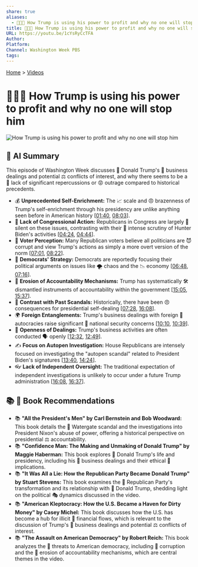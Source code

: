```yaml
---
share: true
aliases:
  - 👹🔌🤑 How Trump is using his power to profit and why no one will stop him
title: 👹🔌🤑 How Trump is using his power to profit and why no one will stop him
URL: https://youtu.be/1cYsRyCcTFA
Author: 
Platform: 
Channel: Washington Week PBS
tags: 
---
```

[Home](../index.md) > [Videos](./index.md)  
# 👹🔌🤑 How Trump is using his power to profit and why no one will stop him  
![How Trump is using his power to profit and why no one will stop him](https://youtu.be/1cYsRyCcTFA)  
  
## 🤖 AI Summary  
This episode of Washington Week discusses 📰 Donald Trump's 🏢 business dealings and potential ⚖️ conflicts of interest, and why there seems to be a 🤷 lack of significant repercussions or 😡 outrage compared to historical precedents.  
  
* 💰 **Unprecedented Self-Enrichment:** The 📈 scale and 😠 brazenness of Trump's self-enrichment through his presidency are unlike anything seen before in American history \[[01:40](http://www.youtube.com/watch?v=1cYsRyCcTFA&t=100), [08:03](http://www.youtube.com/watch?v=1cYsRyCcTFA&t=483)\].  
* 🤫 **Lack of Congressional Action:** Republicans in Congress are largely 🙊 silent on these issues, contrasting with their 👀 intense scrutiny of Hunter Biden's activities \[[04:24](http://www.youtube.com/watch?v=1cYsRyCcTFA&t=264), [04:44](http://www.youtube.com/watch?v=1cYsRyCcTFA&t=284)\].  
* 🤔 **Voter Perception:** Many Republican voters believe all politicians are 😈 corrupt and view Trump's actions as simply a more overt version of the norm \[[07:01](http://www.youtube.com/watch?v=1cYsRyCcTFA&t=421), [08:22](http://www.youtube.com/watch?v=1cYsRyCcTFA&t=502)\].  
* 🎯 **Democrats' Strategy:** Democrats are reportedly focusing their political arguments on issues like 🌪️ chaos and the 📉 economy \[[06:48](http://www.youtube.com/watch?v=1cYsRyCcTFA&t=408), [07:16](http://www.youtube.com/watch?v=1cYsRyCcTFA&t=436)\].  
* 🔨 **Erosion of Accountability Mechanisms:** Trump has systematically 🛠️ dismantled instruments of accountability within the government \[[15:05](http://www.youtube.com/watch?v=1cYsRyCcTFA&t=905), [15:37](http://www.youtube.com/watch?v=1cYsRyCcTFA&t=937)\].  
* 📜 **Contrast with Past Scandals:** Historically, there have been 😠 consequences for presidential self-dealing \[[07:28](http://www.youtube.com/watch?v=1cYsRyCcTFA&t=448), [16:08](http://www.youtube.com/watch?v=1cYsRyCcTFA&t=968)\].  
* 🌍 **Foreign Entanglements:** Trump's business dealings with foreign 👑 autocracies raise significant 🚨 national security concerns \[[10:10](http://www.youtube.com/watch?v=1cYsRyCcTFA&t=610), [10:39](http://www.youtube.com/watch?v=1cYsRyCcTFA&t=639)\].  
* 👀 **Openness of Dealings:** Trump's business activities are often conducted 🗣️ openly \[[12:32](http://www.youtube.com/watch?v=1cYsRyCcTFA&t=752), [12:49](http://www.youtube.com/watch?v=1cYsRyCcTFA&t=769)\].  
* ✍️ **Focus on Autopen Investigation:** House Republicans are intensely focused on investigating the "autopen scandal" related to President Biden's signatures \[[13:40](http://www.youtube.com/watch?v=1cYsRyCcTFA&t=820), [14:24](http://www.youtube.com/watch?v=1cYsRyCcTFA&t=864)\].  
* 👓 **Lack of Independent Oversight:** The traditional expectation of independent investigations is unlikely to occur under a future Trump administration \[[16:08](http://www.youtube.com/watch?v=1cYsRyCcTFA&t=968), [16:37](http://www.youtube.com/watch?v=1cYsRyCcTFA&t=997)\].  
  
## 📚 📖 Book Recommendations  
* 📚 **"All the President's Men" by Carl Bernstein and Bob Woodward:** This book details the 🌊 Watergate scandal and the investigations into President Nixon's abuse of power, offering a historical perspective on presidential ⚖️ accountability.  
* 📚 **"Confidence Man: The Making and Unmaking of Donald Trump" by Maggie Haberman:** This book explores 👨 Donald Trump's life and presidency, including his 🏢 business dealings and their ethical 🤔 implications.  
* 📚 **"It Was All a Lie: How the Republican Party Became Donald Trump" by Stuart Stevens:** This book examines the 🐘 Republican Party's transformation and its relationship with 👨 Donald Trump, shedding light on the political 🎭 dynamics discussed in the video.  
* 📚 **"American Kleptocracy: How the U.S. Became a Haven for Dirty Money" by Casey Michel:** This book discusses how the U.S. has become a hub for illicit 💸 financial flows, which is relevant to the discussion of Trump's 🏢 business dealings and potential ⚖️ conflicts of interest.  
* 📚 **"The Assault on American Democracy" by Robert Reich:** This book analyzes the 🎯 threats to American democracy, including 👿 corruption and the 🔨 erosion of accountability mechanisms, which are central themes in the video.